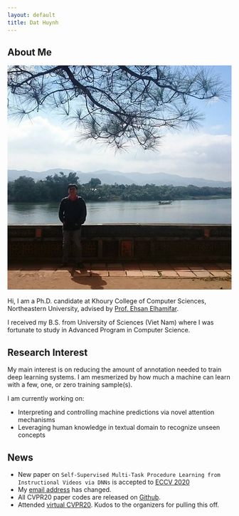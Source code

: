 ```yaml
---
layout: default
title: Dat Huynh
---
```


## About Me

<img class="profile-picture" src="sherlock.jpg">

Hi, I am a Ph.D. candidate at Khoury College of Computer Sciences, Northeastern University, advised by [Prof. Ehsan Elhamifar](https://www.ccs.neu.edu/home/eelhami/). 

I received my B.S. from University of Sciences (Viet Nam) where I was fortunate to study in Advanced Program in Computer Science. 

## Research Interest
My main interest is on reducing the amount of annotation needed to train deep learning systems.
I am mesmerized by how much a machine can learn with a few, one, or zero training sample(s).

I am currently working on:
+ Interpreting and controlling machine predictions via novel attention mechanisms
+ Leveraging human knowledge in textual domain to recognize unseen concepts

## News
+ New paper on ```Self-Supervised Multi-Task Procedure Learning from Instructional Videos via DNNs``` is accepted to [ECCV 2020](https://eccv2020.eu/)
+ My [email address](https://hbdat.github.io/contact) has changed.
+ All CVPR20 paper codes are released on [Github](https://github.com/hbdat).
+ Attended [virtual CVPR20](http://cvpr2020.thecvf.com/). Kudos to the organizers for pulling this off.